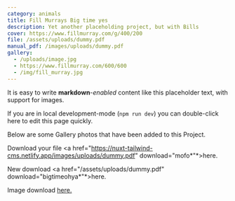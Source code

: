 ```yaml
---
category: animals
title: Fill Murrays Big time yes
description: Yet another placeholding project, but with Bills
cover: https://www.fillmurray.com/g/400/200
file: /assets/uploads/dummy.pdf
manual_pdf: /images/uploads/dummy.pdf
gallery:
  - /uploads/image.jpg
  - https://www.fillmurray.com/600/600
  - /img/fill_murray.jpg
---
```

It is easy to write **markdown**-*enabled* content like this placeholder text, with support for images.

If you are in local development-mode (`npm run dev`) you can double-click here to edit this page quickly.

Below are some Gallery photos that have been added to this Project.

Download your file <a href="https://nuxt-tailwind-cms.netlify.app/images/uploads/dummy.pdf" download="mofo*"*>here.</a>

New download <a href="/assets/uploads/dummy.pdf" download="bigtimeohya*"*>here.</a>

Image download <a href="/images/uploads/dummy.pdf">here.</a>
